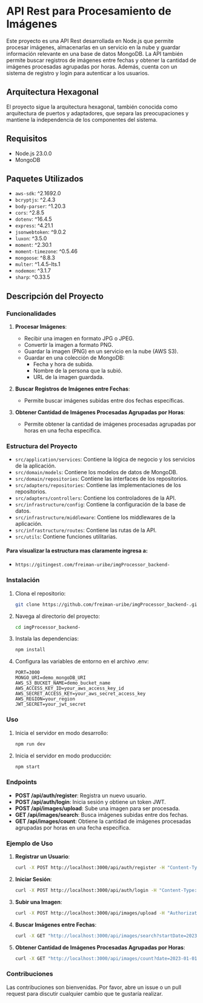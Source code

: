 # API Rest para Procesamiento de Imágenes

Este proyecto es una API Rest desarrollada en Node.js que permite procesar imágenes, almacenarlas en un servicio en la nube y guardar información relevante en una base de datos MongoDB. La API también permite buscar registros de imágenes entre fechas y obtener la cantidad de imágenes procesadas agrupadas por horas. Además, cuenta con un sistema de registro y login para autenticar a los usuarios.

## Arquitectura Hexagonal

El proyecto sigue la arquitectura hexagonal, también conocida como arquitectura de puertos y adaptadores, que separa las preocupaciones y mantiene la independencia de los componentes del sistema.

## Requisitos

- Node.js 23.0.0
- MongoDB

## Paquetes Utilizados

- `aws-sdk`: ^2.1692.0
- `bcryptjs`: ^2.4.3
- `body-parser`: ^1.20.3
- `cors`: ^2.8.5
- `dotenv`: ^16.4.5
- `express`: ^4.21.1
- `jsonwebtoken`: ^9.0.2
- `luxon`: ^3.5.0
- `moment`: ^2.30.1
- `moment-timezone`: ^0.5.46
- `mongoose`: ^8.8.3
- `multer`: ^1.4.5-lts.1
- `nodemon`: ^3.1.7
- `sharp`: ^0.33.5

## Descripción del Proyecto

### Funcionalidades

1. **Procesar Imágenes**:
   - Recibir una imagen en formato JPG o JPEG.
   - Convertir la imagen a formato PNG.
   - Guardar la imagen (PNG) en un servicio en la nube (AWS S3).
   - Guardar en una colección de MongoDB:
     - Fecha y hora de subida.
     - Nombre de la persona que la subió.
     - URL de la imagen guardada.

2. **Buscar Registros de Imágenes entre Fechas**:
   - Permite buscar imágenes subidas entre dos fechas específicas.

3. **Obtener Cantidad de Imágenes Procesadas Agrupadas por Horas**:
   - Permite obtener la cantidad de imágenes procesadas agrupadas por horas en una fecha específica.

### Estructura del Proyecto

- `src/application/services`: Contiene la lógica de negocio y los servicios de la aplicación.
- `src/domain/models`: Contiene los modelos de datos de MongoDB.
- `src/domain/repositories`: Contiene las interfaces de los repositorios.
- `src/adapters/repositories`: Contiene las implementaciones de los repositorios.
- `src/adapters/controllers`: Contiene los controladores de la API.
- `src/infrastructure/config`: Contiene la configuración de la base de datos.
- `src/infrastructure/middleware`: Contiene los middlewares de la aplicación.
- `src/infrastructure/routes`: Contiene las rutas de la API.
- `src/utils`: Contiene funciones utilitarias.

#### Para visualizar la estructura mas claramente ingresa a: 
- ```bash
  https://gitingest.com/freiman-uribe/imgProcessor_backend-
  ```

### Instalación

1. Clona el repositorio:

   ```bash
   git clone https://github.com/freiman-uribe/imgProcessor_backend-.git
   ```

2. Navega al directorio del proyecto:

   ```bash
   cd imgProcessor_backend-
   ```

3. Instala las dependencias:

   ```bash
   npm install
   ```

4. Configura las variables de entorno en el archivo .env:

   ```env
   PORT=3000
   MONGO_URI=demo_mongoDB_URI
   AWS_S3_BUCKET_NAME=demo_bucket_name
   AWS_ACCESS_KEY_ID=your_aws_access_key_id
   AWS_SECRET_ACCESS_KEY=your_aws_secret_access_key
   AWS_REGION=your_region
   JWT_SECRET=your_jwt_secret
   ```

### Uso

1. Inicia el servidor en modo desarrollo:

   ```bash
   npm run dev
   ```

2. Inicia el servidor en modo producción:

   ```bash
   npm start
   ```

### Endpoints

- **POST /api/auth/register**: Registra un nuevo usuario.
- **POST /api/auth/login**: Inicia sesión y obtiene un token JWT.
- **POST /api/images/upload**: Sube una imagen para ser procesada.
- **GET /api/images/search**: Busca imágenes subidas entre dos fechas.
- **GET /api/images/count**: Obtiene la cantidad de imágenes procesadas agrupadas por horas en una fecha específica.

### Ejemplo de Uso

1. **Registrar un Usuario**:

   ```bash
   curl -X POST http://localhost:3000/api/auth/register -H "Content-Type: application/json" -d '{"name": "John Doe", "username": "johndoe", "password": "password123", "userType": "Client"}'
   ```

2. **Iniciar Sesión**:

   ```bash
   curl -X POST http://localhost:3000/api/auth/login -H "Content-Type: application/json" -d '{"username": "johndoe", "password": "password123"}'
   ```

3. **Subir una Imagen**:

   ```bash
   curl -X POST http://localhost:3000/api/images/upload -H "Authorization: Bearer your_jwt_token" -F "image=@path_to_your_image.jpg"
   ```

4. **Buscar Imágenes entre Fechas**:

   ```bash
   curl -X GET "http://localhost:3000/api/images/search?startDate=2023-01-01&endDate=2023-12-31" -H "Authorization: Bearer your_jwt_token"
   ```

5. **Obtener Cantidad de Imágenes Procesadas Agrupadas por Horas**:

   ```bash
   curl -X GET "http://localhost:3000/api/images/count?date=2023-01-01" -H "Authorization: Bearer your_jwt_token"
   ```

### Contribuciones

Las contribuciones son bienvenidas. Por favor, abre un issue o un pull request para discutir cualquier cambio que te gustaría realizar.

